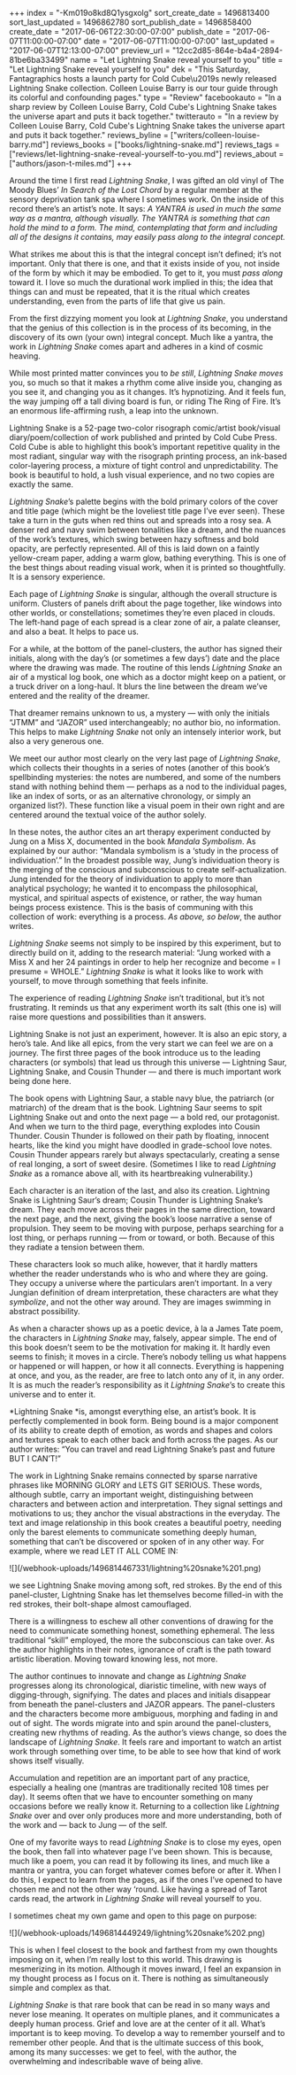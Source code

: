 +++
index = "-Km019o8kd8Q1ysgxolg"
sort_create_date = 1496813400
sort_last_updated = 1496862780
sort_publish_date = 1496858400
create_date = "2017-06-06T22:30:00-07:00"
publish_date = "2017-06-07T11:00:00-07:00"
date = "2017-06-07T11:00:00-07:00"
last_updated = "2017-06-07T12:13:00-07:00"
preview_url = "12cc2d85-864e-b4a4-2894-81be6ba33499"
name = "Let Lightning Snake reveal yourself to you"
title = "Let Lightning Snake reveal yourself to you"
dek = "This Saturday, Fantagraphics hosts a launch party for Cold Cube\u2019s newly released Lightning Snake collection. Colleen Louise Barry is our tour guide through its colorful and confounding pages."
type = "Review"
facebookauto = "In a sharp review by Colleen Louise Barry, Cold Cube's Lightning Snake takes the universe apart and puts it back together."
twitterauto = "In a review by Colleen Louise Barry, Cold Cube's Lightning Snake takes the universe apart and puts it back together."
reviews_byline = ["writers/colleen-louise-barry.md"]
reviews_books = ["books/lightning-snake.md"]
reviews_tags = ["reviews/let-lightning-snake-reveal-yourself-to-you.md"]
reviews_about = ["authors/jason-t-miles.md"]
+++

<p>Around the time I first read <em>Lightning Snake</em>, I was gifted an old vinyl of The Moody Blues’ <em>In Search of the Lost Chord</em> by a regular member at the sensory deprivation tank spa where I sometimes work. On the inside of this record there’s an artist’s note. It says: <em>A YANTRA is used in much the same way as a mantra, although visually. The YANTRA is something that can hold the mind to a form. The mind, contemplating that form and including all of the designs it contains, may easily pass along to the integral concept.</em></p>

<p>What strikes me about this is that the integral concept isn’t defined; it’s not important. Only that there is one, and that it exists inside of you, not inside of the form by which it may be embodied. To get to it, you must <em>pass along</em> toward it. I love so much the durational work implied in this; the idea that things can and must be repeated, that it is the ritual which creates understanding, even from the parts of life that give us pain.</p>

<p>From the first dizzying moment you look at <em>Lightning Snake</em>, you understand that the genius of this collection is in the process of its becoming, in the discovery of its own (your own) integral concept. Much like a yantra, the work in <em>Lightning Snake</em> comes apart and adheres in a kind of cosmic heaving.</p>

<p>While most printed matter convinces you to <em>be still</em>, <em>Lightning Snake moves</em> you, so much so that it makes a rhythm come alive inside you, changing as you see it, and changing you as it changes. It’s hypnotizing. And it feels fun, the way jumping off a tall diving board is fun, or riding The Ring of Fire. It’s an enormous life-affirming rush, a leap into the unknown. </p>

<div class="break"></div>

<p>Lightning Snake is a 52-page two-color risograph comic/artist book/visual diary/poem/collection of work published and printed by Cold Cube Press. Cold Cube is able to highlight this book’s important repetitive quality in the most radiant, singular way with the risograph printing process, an ink-based color-layering process, a mixture of tight control and unpredictability. The book is beautiful to hold, a lush visual experience, and no two copies are exactly the same.</p>

<p><em>Lightning Snake</em>’s palette begins with the bold primary colors of the cover and title page (which might be the loveliest title page I’ve ever seen). These take a turn in the guts when red thins out and spreads into a rosy sea. A denser red and navy swim between tonalities like a dream, and the nuances of the work’s textures, which swing between hazy softness and bold opacity, are perfectly represented. All of this is laid down on a faintly yellow-cream paper, adding a warm glow, bathing everything. This is one of the best things about reading visual work, when it is printed so thoughtfully. It is a sensory experience. </p>

<p>Each page of <em>Lightning Snake</em> is singular, although the overall structure is uniform. Clusters of panels drift about the page together, like windows into other worlds, or constellations; sometimes they’re even placed in clouds. The left-hand page of each spread is a clear zone of air, a palate cleanser, and also a beat. It helps to pace us. </p>

<p>For a while, at the bottom of the panel-clusters, the author has signed their initials, along with the day’s (or sometimes a few days’) date and the place where the drawing was made. The routine of this lends <em>Lightning Snake</em> an air of a mystical log book, one which as a doctor might keep on a patient, or a truck driver on a long-haul. It blurs the line between the dream we’ve entered and the reality of the dreamer.</p>

<p>That dreamer remains unknown to us, a mystery — with only the initials “JTMM” and “JAZOR” used interchangeably; no author bio, no information. This helps to make <em>Lightning Snake</em> not only an intensely interior work, but also a very generous one. </p>

<p>We meet our author most clearly on the very last page of <em>Lightning Snake</em>, which collects their thoughts in a series of notes (another of this book’s spellbinding mysteries: the notes are numbered, and some of the numbers stand with nothing behind them — perhaps as a nod to the individual pages, like an index of sorts, or as an alternative chronology, or simply an organized list?). These function like a visual poem in their own right and are centered around the textual voice of the author solely.</p>

<p>In these notes, the author cites an art therapy experiment conducted by Jung on a Miss X, documented in the book <em>Mandala Symbolism</em>. As explained by our author: “Mandala symbolism is a ‘study in the process of individuation’.” In the broadest possible way, Jung’s individuation theory is the merging of the conscious and subconscious to create self-actualization. Jung intended for the theory of individuation to apply to more than analytical psychology; he wanted it to encompass the philosophical, mystical, and spiritual aspects of existence, or rather, the way human beings process existence. This is the basis of communing with this collection of work: everything is a process. <em>As above, so below</em>, the author writes. </p>

<p><em>Lightning Snake</em> seems not simply to be inspired by this experiment, but to directly build on it, adding to the research material: “Jung worked with a Miss X and her 24 paintings in order to help her recognize and become = I presume = WHOLE.” <em>Lightning Snake</em> is what it looks like to work with yourself, to move through something that feels infinite. </p>

<div class="break"></div>

<p>The experience of reading <em>Lightning Snake</em> isn’t traditional, but it’s not frustrating. It reminds us that any experiment worth its salt (this one is) will raise more questions and possibilities than it answers. </p>

<p>Lightning Snake is not just an experiment, however. It is also an epic story, a hero’s tale. And like all epics, from the very start we can feel we are on a journey. The first three pages of the book introduce us to the leading characters (or symbols) that lead us through this universe — Lightning Saur, Lightning Snake, and Cousin Thunder — and there is much important work being done here.</p>

<p>The book opens with Lightning Saur, a stable navy blue, the patriarch (or matriarch) of the dream that is the book. Lightning Saur seems to spit Lightning Snake out and onto the next page — a bold red, our protagonist. And when we turn to the third page, everything explodes into Cousin Thunder. Cousin Thunder is followed on their path by floating, innocent hearts, like the kind you might have doodled in grade-school love notes. Cousin Thunder appears rarely but always spectacularly, creating a sense of real longing, a sort of sweet desire. (Sometimes I like to read <em>Lightning Snake</em> as a romance above all, with its heartbreaking vulnerability.)</p>

<p>Each character is an iteration of the last, and also its creation. Lightning Snake is Lightning Saur’s dream; Cousin Thunder is Lightning Snake’s dream. They each move across their pages in the same direction, toward the next page, and the next, giving the book’s loose narrative a sense of propulsion. They seem to be moving with purpose, perhaps searching for a lost thing, or perhaps running — from or toward, or both. Because of this they radiate a tension between them. </p>

<p>These characters look so much alike, however, that it hardly matters whether the reader understands who is who and where they are going. They occupy a universe where the particulars aren’t important. In a very Jungian definition of dream interpretation, these characters are what they <em>symbolize</em>, and not the other way around. They are images swimming in abstract possibility. </p>

<p>As when a character shows up as a poetic device, à la a James Tate poem, the characters in <em>Lightning Snake</em> may, falsely, appear simple. The end of this book doesn’t seem to be the motivation for making it. It hardly even seems to finish; it moves in a circle. There’s nobody telling us what happens or happened or will happen, or how it all connects. Everything is happening at once, and you, as the reader, are free to latch onto any of it, in any order. It is as much the reader’s responsibility as it <em>Lightning Snake</em>’s to create this universe and to enter it. </p>

<div class="break"></div>

<p>*Lightning Snake *is, amongst everything else, an artist’s book. It is perfectly complemented in book form. Being bound is a major component of its ability to create depth of emotion, as words and shapes and colors and textures speak to each other back and forth across the pages. As our author writes: “You can travel and read Lightning Snake’s past and future BUT I CAN’T!”</p>

<p>The work in Lightning Snake remains connected by sparse narrative phrases like MORNING GLORY and LETS GIT SERIOUS. These words, although subtle, carry an important weight, distinguishing between characters and between action and interpretation. They signal settings and motivations to us; they anchor the visual abstractions in the everyday. The text and image relationship in this book creates a beautiful poetry, needing only the barest elements to communicate something deeply human, something that can’t be discovered or spoken of in any other way. For example, where we read LET IT ALL COME IN: </p>

<p class="image">![](/webhook-uploads/1496814467331/lightning%20snake%201.png)</p>

<p>we see Lightning Snake moving among soft, red strokes. By the end of this panel-cluster, Lightning Snake has let themselves become filled-in with the red strokes, their bolt-shape almost camouflaged.</p>

<p>There is a willingness to eschew all other conventions of drawing for the need to communicate something honest, something ephemeral. The less traditional “skill” employed, the more the subconscious can take over. As the author highlights in their notes, ignorance of craft is the path toward artistic liberation. Moving toward knowing less, not more. </p>

<p>The author continues to innovate and change as <em>Lightning Snake</em> progresses along its chronological, diaristic timeline, with new ways of digging-through, signifying. The dates and places and initials disappear from beneath the panel-clusters and JAZOR appears. The panel-clusters and the characters become more ambiguous, morphing and fading in and out of sight. The words migrate into and spin around the panel-clusters, creating new rhythms of reading. As the author’s views change, so does the landscape of <em>Lightning Snake</em>. It feels rare and important to watch an artist work through something over time, to be able to see how that kind of work shows itself visually.</p>

<p>Accumulation and repetition are an important part of any practice, especially a healing one (mantras are traditionally recited 108 times per day). It seems often that we have to encounter something on many occasions before we really know it. Returning to a collection like <em>Lightning Snake</em> over and over only produces more and more understanding, both of the work and — back to Jung — of the self. </p>

<div class="break"></div>

<p>One of my favorite ways to read <em>Lightning Snake</em> is to close my eyes, open the book, then fall into whatever page I’ve been shown. This is because, much like a poem, you can read it by following its lines, and much like a mantra or yantra, you can forget whatever comes before or after it. When I do this, I expect to learn from the pages, as if the ones I’ve opened to have chosen me and not the other way ‘round. Like having a spread of Tarot cards read, the artwork in <em>Lightning Snake</em> will reveal yourself to you. </p>

<p>I sometimes cheat my own game and open to this page on purpose:</p>

<p class="image">![](/webhook-uploads/1496814449249/lightning%20snake%202.png)</p>

<p>This is when I feel closest to the book and farthest from my own thoughts imposing on it, when I’m really lost to this world. This drawing is mesmerizing in its motion. Although it moves inward, I feel an expansion in my thought process as I focus on it. There is nothing as simultaneously simple and complex as that. </p>

<p><em>Lightning Snake</em> is that rare book that can be read in so many ways and never lose meaning. It operates on multiple planes, and it communicates a deeply human process. Grief and love are at the center of it all. What’s important is to keep moving. To develop a way to remember yourself and to remember other people. And that is the ultimate success of this book, among its many successes: we get to feel, with the author, the overwhelming and indescribable wave of being alive. </p>